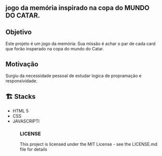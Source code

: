## jogo da memória inspirado na copa do MUNDO DO CATAR.

## Objetivo 

Este projeto é um jogo da memória: Sua missão é achar o par de cada card que forão insperado na copa do mundo do Catar. 

## Motivação 
Surgiu da necessidade pessoal de estudar logica de propramação e responsividade.

## 🏗️ Stacks

<ul>
<li>HTML 5</li>
<li>CSS</li>
<li>JAVASCRIPTI</li>
<ul>

### LICENSE 

This project is licensed under the MIT License - see the LICENSE.md file for details

